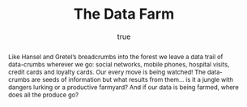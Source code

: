 ---
abstract: "Like Hansel and Gretel\u2019s breadcrumbs into the forest we leave a data
  trail of data-crumbs wherever we go: social networks, mobile phones, hospital visits,
  credit cards and loyalty cards. Our every move is being watched! The data-crumbs
  are seeds of information but what results from them... is it a jungle with dangers
  lurking or a productive farmyard? And if our data is being farmed, where does all
  the produce go?"
author:
- family: Lawrence
  given: Neil D.
  gscholar: r3SJcvoAAAAJ
  institute: University of Sheffield
  twitter: lawrennd
  url: http://inverseprobability.com
categories:
- Lawrence-fest15
day: '5'
errata: []
extras: []
key: Lawrence-fest15
layout: talk
linkipynb: github/SheffieldML/notebook/blob/master/science_week/The%20Data%20Farm.ipynb
linkpdf: http://staffwww.dcs.shef.ac.uk/people/N.Lawrence/talks/datafarm_science15.pdf
month: 3
published: 2015-03-05
section: pre
title: The Data Farm
venue: Sheffield Festival of Engineering and Science, Jessop West Exhibition Space,
  Jessop West, University of Sheffield, 1 Upper Hanover Street, Sheffield S3 7RA
year: '2015'
youtube: s0EBVDAG2cg
---